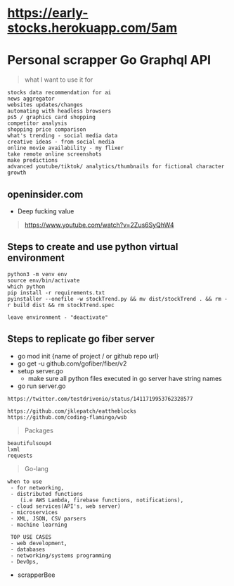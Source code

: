 # https://early-stocks.herokuapp.com/5am

# Personal scrapper Go Graphql API 
> what I want to use it for
```
stocks data recommendation for ai
news aggregator 
websites updates/changes
automating with headless browsers
ps5 / graphics card shopping
competitor analysis
shopping price comparison
what's trending - social media data
creative ideas - from social media
online movie availability - my flixer
take remote online screenshots
make predictions
advanced youtube/tiktok/ analytics/thumbnails for fictional character growth
``` 

## openinsider.com
- Deep fucking value
> https://www.youtube.com/watch?v=2Zus6SyQhW4

## Steps to create and use python virtual environment
```
python3 -m venv env
source env/bin/activate
which python
pip install -r requirements.txt
pyinstaller --onefile -w stockTrend.py && mv dist/stockTrend . && rm -r build dist && rm stockTrend.spec

leave environment - "deactivate"
```

## Steps to replicate go fiber server
- go mod init {name of project / or github repo url}
- go get -u github.com/gofiber/fiber/v2
- setup server.go
  - make sure all python files executed in go server have string names
- go run server.go



```
https://twitter.com/testdrivenio/status/1411719953762328577

https://github.com/jklepatch/eattheblocks
https://github.com/coding-flamingo/wsb
```


> Packages
```
beautifulsoup4
lxml
requests
```

> Go-lang
```
when to use
 - for networking, 
 - distributed functions 
 	(i.e AWS Lambda, firebase functions, notifications), 
 - cloud services(API's, web server) 
 - microservices
 - XML, JSON, CSV parsers
 - machine learning 

 TOP USE CASES
 - web development, 
 - databases 
 - networking/systems programming
 - DevOps,
```

- scrapperBee